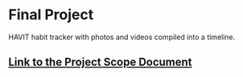 # Final Project

HAVIT habit tracker with photos and videos compiled into a timeline.

## [Link to the Project Scope Document](https://lynjeong.notion.site/Scope-Statement-2fb256b59bff4f749568277d656a9580)

